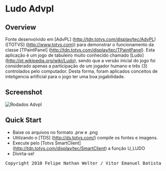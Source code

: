 
# Ludo Advpl
## Overview

Fonte desenvolvido em [AdvPL] (http://tdn.totvs.com/display/tec/AdvPL) ([TOTVS] (http://www.totvs.com)) para demonstrar o funcionamento da classe [TPaintPanel] (http://tdn.totvs.com/display/tec/TPaintPanel).
Esta aplicação é um jogo de tabuleiro muito conhecido chamado [Ludo] (http://pt.wikipedia.org/wiki/Ludo), sendo que a versão inicial do jogo foi considerado apenas a participação de um jogador humano e três (3) controlados pelo computador. Desta forma, foram aplicados conceitos de inteligencia artificial para o jogo ter uma boa jogabilidade.


## Screenshot
![Rodados Advpl](https://raw.github.com/vitorebatista/advpl.ludo/master/docs/screenshot.png)

## Quick Start
* Baixe os arquivos no formato .prw e .png
* Utilizando o [TDS] (http://ds.totvs.com/) compile os fontes e imagens.
* Execute pelo [Totvs SmartClient] (http://tdn.totvs.com/display/tec/SmartClient) a função U_LUDO
* Divirta-se!



<pre>
Copyright 2010 Felipe Nathan Welter / Vitor Emanuel Batista
